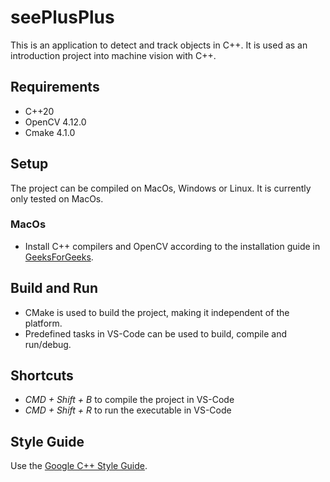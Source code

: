 # seePlusPlus

This is an application to detect and track objects in C++.
It is used as an introduction project into machine vision with C++.

## Requirements

- C++20
- OpenCV 4.12.0
- Cmake 4.1.0

## Setup

The project can be compiled on MacOs, Windows or Linux.
It is currently only tested on MacOs.

### MacOs

- Install C++ compilers and OpenCV according to the installation guide in [GeeksForGeeks](https://www.geeksforgeeks.org/installation-guide/how-to-install-opencv-for-c-on-macos/).

## Build and Run

- CMake is used to build the project, making it independent of the platform.
- Predefined tasks in VS-Code can be used to build, compile and run/debug.

## Shortcuts

- _CMD + Shift + B_ to compile the project in VS-Code
- _CMD + Shift + R_ to run the executable in VS-Code

## Style Guide

Use the [Google C++ Style Guide](https://google.github.io/styleguide/cppguide.html#Self_contained_Headers).
